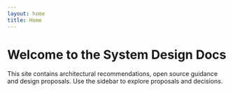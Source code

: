 ```yaml
---
layout: home
title: Home
---
```


# Welcome to the System Design Docs

This site contains architectural recommendations, open source guidance and design proposals. Use the sidebar to explore proposals and decisions.